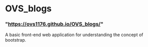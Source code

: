 # OVS_blogs
### "https://ovs1176.github.io/OVS_blogs/"

A basic front-end web application for understanding the concept of bootstrap.
